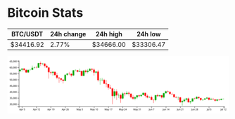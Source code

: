 # Bitcoin Stats

BTC/USDT|24h change|24h high|24h low|
|---|---|---|---|
|$34416.92|2.77%|$34666.00|$33306.47|

<img src="./chart.svg">
